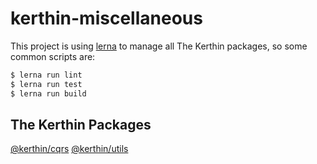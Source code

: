 # kerthin-miscellaneous
This project is using [lerna](https://github.com/lerna/lerna) to manage all The Kerthin packages, so some common scripts are:

```sh
$ lerna run lint
$ lerna run test
$ lerna run build
```

## The Kerthin Packages

[@kerthin/cqrs](https://github.com/thekerthin/kerthin-miscellaneous/tree/master/packages/cqrs)
[@kerthin/utils](https://github.com/thekerthin/kerthin-miscellaneous/tree/master/packages/utils)
